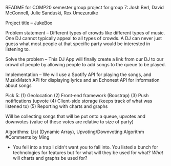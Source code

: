 README for COMP20 semester group project for group 7: Josh Berl, David McConnell, Julie Sanduski, Rex Umezuruike

Project title – JukeBox

Problem statement – Different types of crowds like different types of music. One DJ cannot typically appeal to all types of crowds. A DJ can never just guess what most people at that specific party would be interested in listening to. 

Solve the problem – This DJ App will finally create a link from our DJ to our crowd of people by allowing people to add songs to the queue to be played. 

Implementation – We will use a Spotify API for playing the songs, and MusixMatch API for displaying lyrics and an Echonest API for information about songs 

Pick 5: (1) Geolocation 
(2) Front-end framework (Boostrap)
(3) Push notifications (upvote 
(4) Client-side storage (keeps track of what was listened to)
(5) Reporting with charts and graphs 

Will be collecting songs that will be put onto a queue, upvotes and downvotes (value of these votes are relative to size of party) 

Algorithms: List (Dynamic Array), Upvoting/Downvoting Algorithm
#Comments by Ming
* You fell into a trap I didn't want you to fall into. You listed a bunch for technologies for features but for what will they be used for what?  _What_ will charts and graphs be used for?
